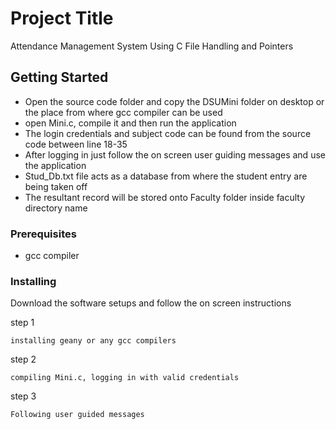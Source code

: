 # Project Title

Attendance Management System Using C File Handling and Pointers 

## Getting Started

* Open the source code folder and copy the DSUMini folder on desktop or the place from where gcc compiler can be used
* open Mini.c, compile it and then run the application
* The login credentials and subject code can be found from the source code between line 18-35
* After logging in just follow the on screen user guiding messages and use the application
* Stud_Db.txt file acts as a database from where the student entry are being taken off
* The resultant record will be stored onto Faculty folder inside faculty directory name

### Prerequisites

* gcc compiler


### Installing

Download the software setups and follow the on screen instructions

step 1

```
installing geany or any gcc compilers
```

step 2

```
compiling Mini.c, logging in with valid credentials
```

step 3

```
Following user guided messages
```
